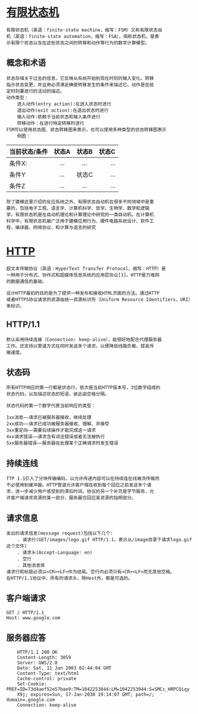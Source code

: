 # [有限状态机](https://zh.wikipedia.org/wiki/%E6%9C%89%E9%99%90%E7%8A%B6%E6%80%81%E6%9C%BA)
    有限状态机（英语：finite-state machine，缩写：FSM）又称有限状态自
    机（英语：finite-state automation，缩写：FSA），简称状态机，是表
    示有限个状态以及在这些状态之间的转移和动作等行为的数学计算模型。
## 概念和术语
    状态存储关于过去的信息，它反映从系统开始到现在时刻的输入变化。转移
    指示状态变更，并且用必须满足确使转移发生的条件来描述它。动作是在给
    定时刻要进行的活动的描述。
    动作类型：
        进入动作(entry action):在进入状态时进行
        退出动作(exit action):在退出状态时进行
        输入动作:依赖于当前状态和输入条件进行
        转移动作：在进行特定转移时进行
    FSM可以使用状态图、状态转移图来表示，也可以使用多种类型的状态转移图表示
        例图：          
当前状态/条件| 状态A | 状态B | 状态C 
--| :--: | :--: | --:  
条件X:| ...| ... | ...  
条件Y| ... | 状态C | ...    
条件Z| ... | ... | ...  
    除了建模这里介绍的反应系统之外，有限状态自动机在很多不同领域中是重
    要的，包括电子工程、语言学、计算机科学、哲学、生物学、数学和逻辑
    学。有限状态机是在自动机理论和计算理论中研究的一类自动机。在计算机
    科学中，有限状态机被广泛用于建模应用行为、硬件电路系统设计、软件工
    程，编译器、网络协议、和计算与语言的研究

# [HTTP](https://zh.wikipedia.org/wiki/%E8%B6%85%E6%96%87%E6%9C%AC%E4%BC%A0%E8%BE%93%E5%8D%8F%E8%AE%AE)     


    超文本传输协议（英语：HyperText Transfer Protocol，缩写：HTTP）是
    一种用于分布式、协作式和超媒体信息系统的应用层协议[1]。HTTP是万维网
    的数据通信的基础。

    设计HTTP最初的目的是为了提供一种发布和接收HTML页面的方法。通过HTTP
    或者HTTPS协议请求的资源由统一资源标识符（Uniform Resource Identifiers，URI）来标识。
## HTTP/1.1
    默认采用持续连接（Connection: keep-alive），能很好地配合代理服务器
    工作。还支持以管道方式在同时发送多个请求，以便降低线路负载，提高传
    输速度。

## 状态码
    所有HTTP响应的第一行都是状态行，依次是当前HTTP版本号，3位数字组成的
    状态代码，以及描述状态的短语，彼此由空格分隔。

    状态代码的第一个数字代表当前响应的类型：

    1xx消息——请求已被服务器接收，继续处理
    2xx成功——请求已成功被服务器接收、理解、并接受
    3xx重定向——需要后续操作才能完成这一请求
    4xx请求错误——请求含有词法错误或者无法被执行
    5xx服务器错误——服务器在处理某个正确请求时发生错误
## 持续连线
    TTP 1.1引入了分块传输编码，以允许传递内容可以在持续连在线被流传输而
    不必使用到缓冲器。HTTP管道允许客户端在收到每个回应之前发送多个请
    求，进一步减少用户感受到的滞后时间。协议的另一个补充是字节服务，允
    许客户端请求资源的某一部分，服务器仅回应某资源的指明部分。
## 请求信息
    发出的请求信息(message request)包括以下几个:
        . 请求行(GET/images/logo.gif HTTP/1.1，表示从/image目录下请求logo.gif这个文件)
        . 请求头(Accept-Language: en)
        . 空行
        . 其他消息体
    请求行和标题必须以<CR><LF>作为结尾。空行内必须只有<CR><LF>而无其他空格。
    在HTTP/1.1协议中，所有的请求头，除Host外，都是可选的。
## 客户端请求
`GET / HTTP/1.1`    
`Host: www.google.com`
## 服务器应答
```
    HTTP/1.1 200 OK
    Content-Length: 3059
    Server: GWS/2.0
    Date: Sat, 11 Jan 2003 02:44:04 GMT
    Content-Type: text/html
    Cache-control: private
    Set-Cookie: PREF=ID=73d4aef52e57bae9:TM=1042253044:LM=1042253044:S=SMCc_HRPCQiqy
    X9j; expires=Sun, 17-Jan-2038 19:14:07 GMT; path=/; domain=.google.com
    Connection: keep-alive
```